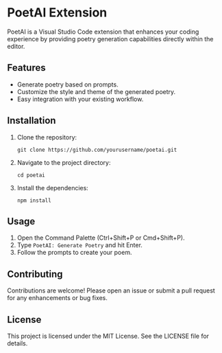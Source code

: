 # PoetAI Extension

PoetAI is a Visual Studio Code extension that enhances your coding experience by providing poetry generation capabilities directly within the editor.

## Features

- Generate poetry based on prompts.
- Customize the style and theme of the generated poetry.
- Easy integration with your existing workflow.

## Installation

1. Clone the repository:
   ```
   git clone https://github.com/yourusername/poetai.git
   ```
2. Navigate to the project directory:
   ```
   cd poetai
   ```
3. Install the dependencies:
   ```
   npm install
   ```

## Usage

1. Open the Command Palette (Ctrl+Shift+P or Cmd+Shift+P).
2. Type `PoetAI: Generate Poetry` and hit Enter.
3. Follow the prompts to create your poem.

## Contributing

Contributions are welcome! Please open an issue or submit a pull request for any enhancements or bug fixes.

## License

This project is licensed under the MIT License. See the LICENSE file for details.